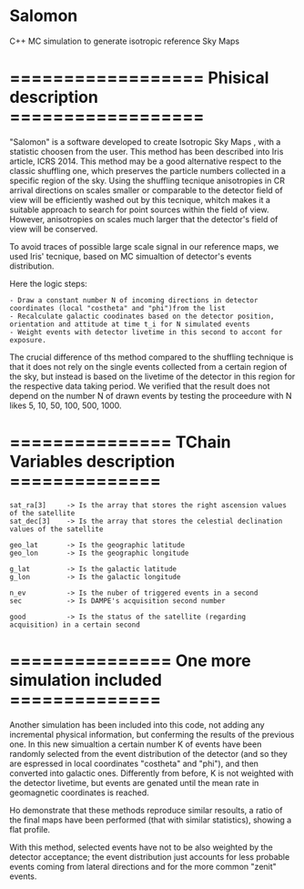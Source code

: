# Salomon

C++ MC simulation to generate isotropic reference Sky Maps

================== Phisical description ==================
====================================================


"Salomon" is a software developed to create Isotropic Sky Maps , with a statistic choosen from the user. This method has been described into Iris article, ICRS 2014. This method may be a good alternative respect to the classic shuffling one, which preserves the particle numbers collected in a specific region of the sky. Using the shuffling tecnique anisotropies in CR arrival directions on scales smaller or comparable to the detector field of view will be efficiently washed out by this tecnique, whitch makes it a suitable approach to search for point sources within the field of view.   However, anisotropies on scales much larger that the detector's field of view will be conserved. 

To avoid traces of possible large scale signal in our reference maps, we used Iris' tecnique, based on MC simualtion of detector's events distribution.

Here the logic steps:

    - Draw a constant number N of incoming directions in detector coordinates (local "costheta" and "phi")from the list
    - Recalculate galactic coodinates based on the detector position, orientation and attitude at time t_i for N simulated events
    - Weight events with detector livetime in this second to accont for exposure.

The crucial difference of ths method compared to the shuffling technique is that it does not rely on the single events collected from a certain region of the sky, but instead is based on the livetime of the detector in this region for the respective data taking period. We verified that the result does not depend on the number N of drawn events by testing the proceedure with N likes 5, 10, 50, 100, 500, 1000. 
    
 =============== TChain Variables description ==============
 ====================================================

    sat_ra[3]     -> Is the array that stores the right ascension values of the satellite
    sat_dec[3]    -> Is the array that stores the celestial declination values of the satellite

    geo_lat       -> Is the geographic latitude
    geo_lon       -> Is the geographic longitude

    g_lat         -> Is the galactic latitude
    g_lon         -> Is the galactic longitude
                
    n_ev          -> Is the nuber of triggered events in a second
    sec           -> Is DAMPE's acquisition second number

    good          -> Is the status of the satellite (regarding acquisition) in a certain second
    

=============== One more simulation included ==============
====================================================

Another simulation has been included into this code, not adding any incremental physical information, but conferming the results of the previous one.
In this new simualtion a certain number K of events have been randomly selected from the event distribution of the detector (and so they are espressed in local coordinates "costheta" and "phi"), and then converted into galactic ones. Differently from before, K is not weighted with the detector livetime, but events are genated until the mean rate in geomagnetic coordinates is reached.

Ho demonstrate that these methods reproduce similar resoults, a ratio of the final maps have been performed (that with similar statistics), showing a flat profile.

With this method, selected events have not to be also weighted by the detector acceptance; the event distribution just accounts for less probable events coming from lateral directions and for the more common "zenit" events.


